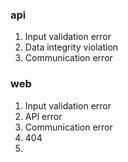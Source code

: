 ### api
1. Input validation error
2. Data integrity violation
3. Communication error

### web
1. Input validation error
2. API error
3. Communication error
4. 404 
5. 